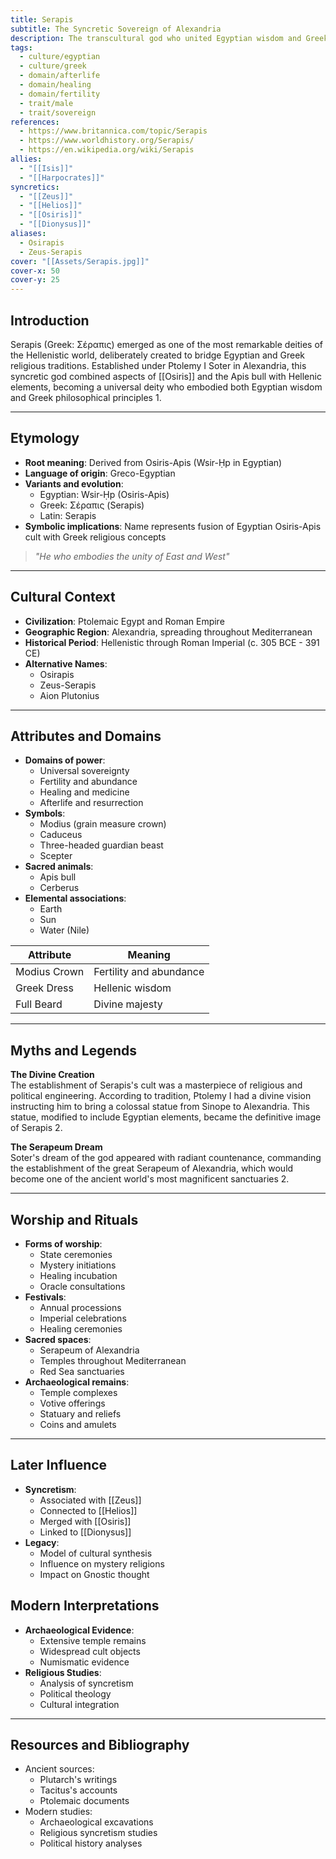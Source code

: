 ```yaml
---
title: Serapis
subtitle: The Syncretic Sovereign of Alexandria
description: The transcultural god who united Egyptian wisdom and Greek philosophy under the Ptolemaic crown
tags:
  - culture/egyptian
  - culture/greek
  - domain/afterlife
  - domain/healing
  - domain/fertility
  - trait/male
  - trait/sovereign
references:
  - https://www.britannica.com/topic/Serapis
  - https://www.worldhistory.org/Serapis/
  - https://en.wikipedia.org/wiki/Serapis
allies:
  - "[[Isis]]"
  - "[[Harpocrates]]"
syncretics:
  - "[[Zeus]]"
  - "[[Helios]]"
  - "[[Osiris]]"
  - "[[Dionysus]]"
aliases:
  - Osirapis
  - Zeus-Serapis
cover: "[[Assets/Serapis.jpg]]"
cover-x: 50
cover-y: 25
---
```

## Introduction
Serapis (Greek: Σέραπις) emerged as one of the most remarkable deities of the Hellenistic world, deliberately created to bridge Egyptian and Greek religious traditions. Established under Ptolemy I Soter in Alexandria, this syncretic god combined aspects of [[Osiris]] and the Apis bull with Hellenic elements, becoming a universal deity who embodied both Egyptian wisdom and Greek philosophical principles <mcreference link="https://www.britannica.com/topic/Serapis" index="1">1</mcreference>.

---

## Etymology

- **Root meaning**: Derived from Osiris-Apis (Wsir-Ḥp in Egyptian)
- **Language of origin**: Greco-Egyptian
- **Variants and evolution**: 
  - Egyptian: Wsir-Ḥp (Osiris-Apis)
  - Greek: Σέραπις (Serapis)
  - Latin: Serapis
- **Symbolic implications**: Name represents fusion of Egyptian Osiris-Apis cult with Greek religious concepts

> _"He who embodies the unity of East and West"_

---

##  Cultural Context

- **Civilization**: Ptolemaic Egypt and Roman Empire
- **Geographic Region**: Alexandria, spreading throughout Mediterranean
- **Historical Period**: Hellenistic through Roman Imperial (c. 305 BCE - 391 CE)
- **Alternative Names**:
  - Osirapis
  - Zeus-Serapis
  - Aion Plutonius

---

## Attributes and Domains

- **Domains of power**: 
  - Universal sovereignty
  - Fertility and abundance
  - Healing and medicine
  - Afterlife and resurrection
- **Symbols**: 
  - Modius (grain measure crown)
  - Caduceus
  - Three-headed guardian beast
  - Scepter
- **Sacred animals**: 
  - Apis bull
  - Cerberus
- **Elemental associations**: 
  - Earth
  - Sun
  - Water (Nile)

| Attribute | Meaning |
|-----------|----------|
| Modius Crown | Fertility and abundance |
| Greek Dress | Hellenic wisdom |
| Full Beard | Divine majesty |

---

## Myths and Legends

**The Divine Creation**  
The establishment of Serapis's cult was a masterpiece of religious and political engineering. According to tradition, Ptolemy I had a divine vision instructing him to bring a colossal statue from Sinope to Alexandria. This statue, modified to include Egyptian elements, became the definitive image of Serapis <mcreference link="https://www.worldhistory.org/Serapis/" index="2">2</mcreference>.

**The Serapeum Dream**  
Soter's dream of the god appeared with radiant countenance, commanding the establishment of the great Serapeum of Alexandria, which would become one of the ancient world's most magnificent sanctuaries <mcreference link="https://www.worldhistory.org/Serapis/" index="2">2</mcreference>.

---

## Worship and Rituals

- **Forms of worship**: 
  - State ceremonies
  - Mystery initiations
  - Healing incubation
  - Oracle consultations
- **Festivals**: 
  - Annual processions
  - Imperial celebrations
  - Healing ceremonies
- **Sacred spaces**: 
  - Serapeum of Alexandria
  - Temples throughout Mediterranean
  - Red Sea sanctuaries
- **Archaeological remains**: 
  - Temple complexes
  - Votive offerings
  - Statuary and reliefs
  - Coins and amulets

---

## Later Influence

- **Syncretism**: 
  - Associated with [[Zeus]]
  - Connected to [[Helios]]
  - Merged with [[Osiris]]
  - Linked to [[Dionysus]]
- **Legacy**: 
  - Model of cultural synthesis
  - Influence on mystery religions
  - Impact on Gnostic thought

## Modern Interpretations

- **Archaeological Evidence**:
  - Extensive temple remains
  - Widespread cult objects
  - Numismatic evidence
- **Religious Studies**:
  - Analysis of syncretism
  - Political theology
  - Cultural integration

---

## Resources and Bibliography

- Ancient sources:
  - Plutarch's writings
  - Tacitus's accounts
  - Ptolemaic documents
- Modern studies:
  - Archaeological excavations
  - Religious syncretism studies
  - Political history analyses